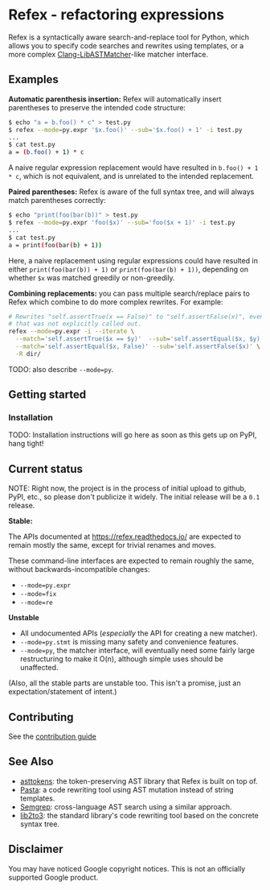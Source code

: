 # Refex - refactoring expressions

Refex is a syntactically aware search-and-replace tool for Python, which allows you to specify code searches and rewrites using templates, or a
more complex
[Clang-LibASTMatcher](https://clang.llvm.org/docs/LibASTMatchersTutorial.html#intermezzo-learn-ast-matcher-basics)-like
matcher interface.

## Examples

**Automatic parenthesis insertion:** Refex will automatically insert parentheses
to preserve the intended code structure:

```sh
$ echo "a = b.foo() * c" > test.py
$ refex --mode=py.expr '$x.foo()' --sub='$x.foo() + 1' -i test.py
...
$ cat test.py
a = (b.foo() + 1) * c
```

A naive regular expression replacement would have resulted in `b.foo() + 1 * c`, which is not
equivalent, and is unrelated to the intended replacement.

**Paired parentheses:** Refex is aware of the full syntax tree, and will always match parentheses correctly:

```sh
$ echo "print(foo(bar(b))" > test.py
$ refex --mode=py.expr 'foo($x)' --sub='foo($x + 1)' -i test.py
...
$ cat test.py
a = print(foo(bar(b) + 1))
```

Here, a naive replacement using regular expressions could have resulted in
either `print(foo(bar(b)) + 1)` or `print(foo(bar(b) + 1))`, depending on
whether `$x` was matched greedily or non-greedily.

**Combining replacements:** you can pass multiple search/replace pairs to
Refex which combine to do more complex rewrites. For example:

```sh
# Rewrites "self.assertTrue(x == False)" to "self.assertFalse(x)", even though
# that was not explicitly called out.
refex --mode=py.expr -i --iterate \
  --match='self.assertTrue($x == $y)'  --sub='self.assertEqual($x, $y)' \
  --match='self.assertEqual($x, False)' --sub='self.assertFalse($x)' \
  -R dir/
```

TODO: also describe `--mode=py`.

## Getting started

### Installation

TODO: Installation instructions will go here as soon as this gets up on PyPI,
hang tight!

## Current status

NOTE: Right now, the project is in the process of initial upload to github,
PyPI, etc., so please don't publicize it widely. The initial release will be
a `0.1` release.

**Stable:**

The APIs documented at https://refex.readthedocs.io/ are expected to remain
mostly the same, except for trivial renames and moves.

These command-line interfaces are expected to remain roughly the same, without
backwards-incompatible changes:

* `--mode=py.expr`
* `--mode=fix`
* `--mode=re`

**Unstable**

* All undocumented APIs (*especially* the API for creating a new matcher).
* `--mode=py.stmt` is missing many safety and convenience features.
* `--mode=py`, the matcher interface, will eventually need some fairly large
  restructuring to make it O(n), although simple uses should be unaffected.

(Also, all the stable parts are unstable too. This isn't a promise, just an
expectation/statement of intent.)

## Contributing

See the
[contribution guide](https://refex.readthedocs.io/en/latest/meta/contributing.html)

## See Also

*   [asttokens](https://github.com/gristlabs/asttokens): the token-preserving
    AST library that Refex is built on top of.
*   [Pasta](https://github.com/google/pasta): a code rewriting tool using AST
    mutation instead of string templates.
*   [Semgrep](https://github.com/returntocorp/semgrep): cross-language AST
    search using a similar approach.
*   [lib2to3](https://docs.python.org/3/library/2to3.html#module-lib2to3): the
    standard library's code rewriting tool based on the concrete syntax tree.

## Disclaimer

You may have noticed Google copyright notices. This is not an officially
supported Google product.
